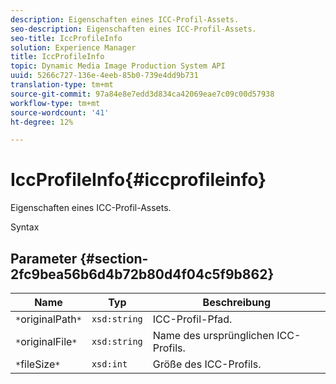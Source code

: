 ```yaml
---
description: Eigenschaften eines ICC-Profil-Assets.
seo-description: Eigenschaften eines ICC-Profil-Assets.
seo-title: IccProfileInfo
solution: Experience Manager
title: IccProfileInfo
topic: Dynamic Media Image Production System API
uuid: 5266c727-136e-4eeb-85b0-739e4dd9b731
translation-type: tm+mt
source-git-commit: 97a84e8e7edd3d834ca42069eae7c09c00d57938
workflow-type: tm+mt
source-wordcount: '41'
ht-degree: 12%

---
```



# IccProfileInfo{#iccprofileinfo}

Eigenschaften eines ICC-Profil-Assets.

Syntax

## Parameter {#section-2fc9bea56b6d4b72b80d4f04c5f9b862}

| Name | Typ | Beschreibung |
|---|---|---|
| `*`originalPath`*` | `xsd:string` | ICC-Profil-Pfad. |
| `*`originalFile`*` | `xsd:string` | Name des ursprünglichen ICC-Profils. |
| `*`fileSize`*` | `xsd:int` | Größe des ICC-Profils. |

